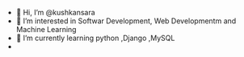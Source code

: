 - 👋 Hi, I’m @kushkansara
- 👀 I’m interested in Softwar Development, Web Developmentm and Machine Learning
- 🌱 I’m currently learning python ,Django ,MySQL
- 

<!---
kushkansara/kushkansara is a ✨ special ✨ repository because its `README.md` (this file) appears on your GitHub profile.
You can click the Preview link to take a look at your changes.
--->
